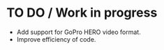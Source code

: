 # TO DO / Work in progress

- Add support for GoPro HERO video format.
- Improve efficiency of code.
